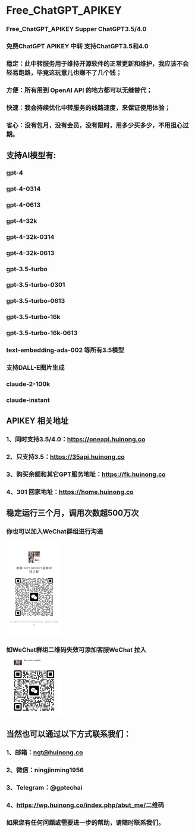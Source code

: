 # Free_ChatGPT_APIKEY
### Free_ChatGPT_APIKEY Supper  ChatGPT3.5/4.0 
### 免费ChatGPT APIKEY 中转 支持ChatGPT3.5和4.0

### 稳定：此中转服务用于维持开源软件的正常更新和维护，我应该不会轻易跑路，毕竟这玩意儿也赚不了几个钱；
### 方便：所有用到 OpenAI API 的地方都可以无缝替代；
### 快速：我会持续优化中转服务的线路速度，来保证使用体验；
### 省心：没有包月，没有会员，没有限时，用多少买多少，不用担心过期。

## 支持AI模型有:
### gpt-4
### gpt-4-0314
### gpt-4-0613
### gpt-4-32k
### gpt-4-32k-0314
### gpt-4-32k-0613
### gpt-3.5-turbo
### gpt-3.5-turbo-0301
### gpt-3.5-turbo-0613
### gpt-3.5-turbo-16k
### gpt-3.5-turbo-16k-0613
### text-embedding-ada-002 等所有3.5模型
### 支持DALL-E图片生成
### claude-2-100k
### claude-instant

## APIKEY 相关地址

### 1、同时支持3.5/4.0：<a href="https://oneapi.huinong.co"  target="_blank">https://oneapi.huinong.co</a>

### 2、只支持3.5：<a href="https://35api.huinong.co"  target="_blank">https://35api.huinong.co</a>

### 3、购买余额和其它GPT服务地址：<a href="https://fk.huinong.co"  target="_blank">https://fk.huinong.co</a>

### 4、301 回家地址：<a href="https://home.huinong.co"  target="_blank">https://home.huinong.co</a>

## 稳定运行三个月，调用次数超500万次

### 你也可以加入WeChat群组进行沟通
![image](https://github.com/FarmerChina/Free_ChatGPT_APIKEY/blob/main/img/wechat_group.jpg?raw=true)

### 如WeChat群组二维码失效可添加客服WeChat 拉入
![image](https://github.com/FarmerChina/Free_ChatGPT_APIKEY/blob/main/img/wechat.jpg?raw=true)

## 当然也可以通过以下方式联系我们：

### 1、邮箱：ngt@huinong.co
### 2、微信：ningjinming1956
### 3、Telegram：@gptechai
### 4、<a href="https://wp.huinong.co/index.php/abut_me/" target="_blank">https://wp.huinong.co/index.php/abut_me/</a>二维码

### 如果您有任何问题或需要进一步的帮助，请随时联系我们。
